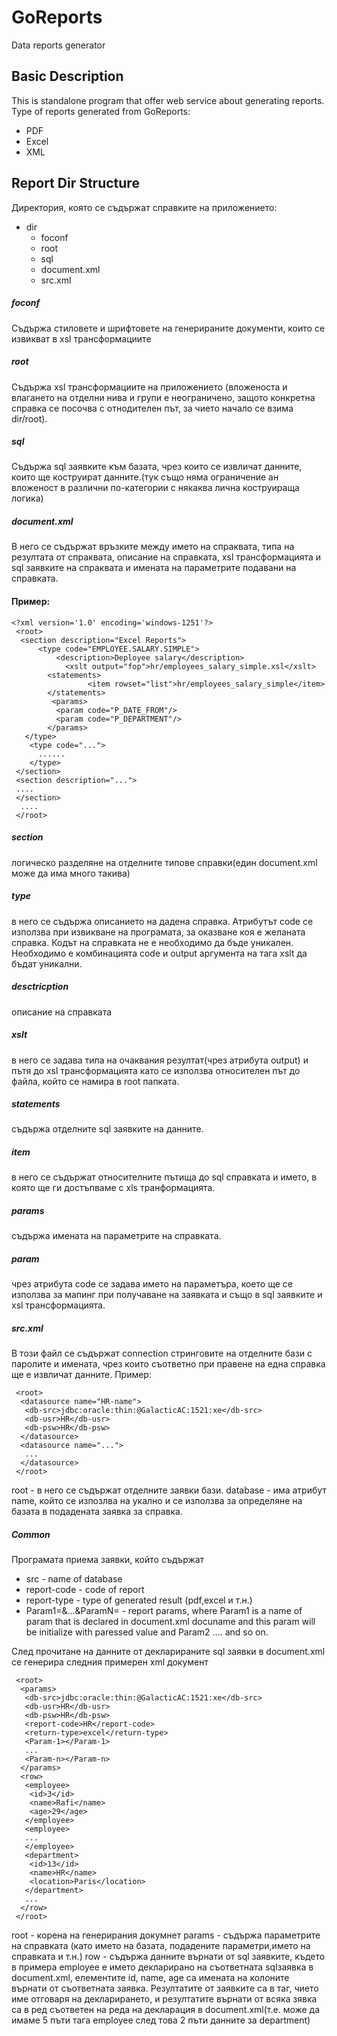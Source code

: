 # GoReports
Data reports generator

## Basic Description

This is standalone program that offer web service about generating reports.
Type of reports generated from GoReports:
- PDF
- Excel
- XML

## Report Dir Structure

Директория, която се съдържат справките на приложението:
- dir
  - foconf
  - root
  - sql
  - document.xml
  - src.xml
  
##### foconf

Съдържа стиловете и шрифтовете на генерираните документи, които се извикват в xsl трансформациите

##### root

Съдържа xsl трансформациите на приложението (вложеноста 
и влагането на отделни нива и групи е неограничено, защото конкретна справка се посочва с отнодителен път, за чието начало се взима dir/root).

##### sql

Съдържа sql заявките към базата, чрез които се извличат данните, които ще коструират данните.(тук също няма ограничение ан вложеност в различни по-категории с някаква лична коструираща логика)

##### document.xml

В него се съдържат връзките между името на спраквата, типа на резултата от спраквата, описание на справката, xsl трансформацията и sql заявките на спраквата и имената на параметрите подавани на справката.

#### Пример:
```
<?xml version='1.0' encoding='windows-1251'?>
 <root>
  <section description="Excel Reports">
	  <type code="EMPLOYEE.SALARY.SIMPLE">
		  <description>Deployee salary</description>
		    <xslt output="fop">hr/employees_salary_simple.xsl</xslt>
        <statements>
			     <item rowset="list">hr/employees_salary_simple</item>
        </statements>
 	     <params>
          <param code="P_DATE_FROM"/>
          <param code="P_DEPARTMENT"/>
        </params>
   </type>
    <type code="...">
      ......
    </type>
 </section>
 <section description="...">
 ....
 </section>
  ....
 </root>
```
##### section

логическо разделяне на отделните типове справки(един document.xml може да има много такива)

##### type

в него се съдържа описанието на дадена справка. Атрибутът code се използва при извикване на програмата, за оказване коя е 
желаната справка. Кодът на справката не е необходимо да бъде уникален. Необходимо е комбинацията code и output аргумента на тага xslt да бъдат уникални.

##### desctricption

описание на справката

##### xslt

в него се задава типа на очаквания резултат(чрез атрибута output) и пътя до xsl трансформацията като се използва относителен път до файла, който се намира в root папката.

##### statements

съдържа отделните sql заявките на данните.

  ##### item
    
   в него се съдържат относителните пътища до sql справката и името, в която ще ги достъпваме с xls транформацията.
    
##### params

съдържа имената на параметрите на справката.

  ##### param
  
   чрез атрибута code се задава името на параметъра, което ще се използва за мапинг при получаване на заявката и също в sql заявките и xsl трансформацията.
    
##### src.xml

В този файл се съдържат connection стринговите на отделните бази с паролите и имената, чрез които съответно при правене на една справка ще е извличат данните.
Пример:

```
 <root>
  <datasource name="HR-name">
   <db-src>jdbc:oracle:thin:@GalacticAC:1521:xe</db-src>
   <db-usr>HR</db-usr>
   <db-psw>HR</db-psw>
  </datasource>
  <datasource name="...">
   ...
  </datasource>
 </root>
```

root - в него се съдържат отделните заявки бази.
database - има атрибут name, който се изпозлва на укално и се използва за определяне на базата в подадената заявка за справка.

##### Common

Програмата приема заявки, който съдържат
  - src - name of database
  - report-code - code of report
  - report-type - type of generated result (pdf,excel и т.н.)
  - Param1=&...&ParamN= - report params, where Param1 is a name of param that is declared in document.xml docuname and this param will be initializе with paressed value and Param2 .... and so on.
  
 След прочитане на данните от декларираните sql заявки в document.xml се генерира следния примерен xml документ

```
 <root>
  <params>
   <db-src>jdbc:oracle:thin:@GalacticAC:1521:xe</db-src>
   <db-usr>HR</db-usr>
   <db-psw>HR</db-psw>
   <report-code>HR</report-code>
   <return-type>excel</return-type>
   <Param-1></Param-1>
   ...
   <Param-n></Param-n>
  </params>
  <row>
   <employee>
    <id>3</id>
    <name>Rafi</name>
    <age>29</age>
   </employee>
   <employee>
   ...
   </employee>
   <department>
    <id>13</id>
    <name>HR</name>
    <location>Paris</location>
   </department>
   ...
  </row>
 </root>
```
root - корена на генерирания докумнет
params - съдържа параметрите на справката (като името на базата, подадените параметри,името на справката и т.н.)
row - съдържа данните върнати от sql заявките, където в примера employee e името декларирано на съответната sqlзаявка в document.xml, елементите id, name, age са имената на колоните върнати от съответната заявка. Резултатите от заявките са в таг, чието име отговаря на декларирането, и резултатите върнати от всяка зявка са в ред съответен на реда на декларация в document.xml(т.е. може да имаме 5 пъти тага employee след това 2 пъти данните за department)
